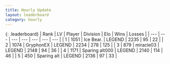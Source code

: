```yaml
---
title: Hourly Update
layout: leaderboard
category: hourly
---
```


{: .leaderboard}
| Rank | LV | Player | Division | Elo | Wins | Losses |
| --- | --- | --- | --- | --- | --- | --- |
| <span data-change="0">1</span> | 1051 | <span title="ID: 417840">Ice Bear.</span> | LEGEND | <span data-change="4">2235</span> | <span data-change="1">95</span> | <span data-change="0">22</span> |
| <span data-change="0">2</span> | 1074 | <span title="ID: 315148">GryphonEX</span> | LEGEND | <span data-change="10">2234</span> | <span data-change="2">278</span> | <span data-change="0">125</span> |
| <span data-change="2">3</span> | 879 | <span title="ID: 416373">miracle03</span> | LEGEND | <span data-change="12">2148</span> | <span data-change="2">94</span> | <span data-change="0">36</span> |
| <span data-change="-1">4</span> | 1171 | <span title="ID: 203132">Sparing alt000</span> | LEGEND | <span data-change="0">2140</span> | <span data-change="0">114</span> | <span data-change="0">46</span> |
| <span data-change="-1">5</span> | 450 | <span title="ID: 382502">Sparing alt</span> | LEGEND | <span data-change="0">2136</span> | <span data-change="0">97</span> | <span data-change="0">33</span> |